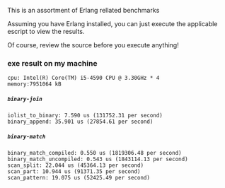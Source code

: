This is an assortment of Erlang rellated benchmarks

Assuming you have Erlang installed, you can just execute the applicable escript
to view the results.

Of course, review the source before you execute anything!

### exe result on my machine
```
cpu: Intel(R) Core(TM) i5-4590 CPU @ 3.30GHz * 4
memory:7951064 kB
```


##### ```binary-join```
```
iolist_to_binary: 7.590 us (131752.31 per second)
binary_append: 35.901 us (27854.61 per second)
```
##### ```binary-match```
```
binary_match_compiled: 0.550 us (1819306.48 per second)
binary_match_uncompiled: 0.543 us (1843114.13 per second)
scan_split: 22.044 us (45364.13 per second)
scan_part: 10.944 us (91371.35 per second)
scan_pattern: 19.075 us (52425.49 per second)
```